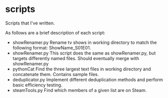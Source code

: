 # scripts

Scripts that I've written.

As follows are a brief description of each script:
* showRenamer.py    Rename tv shows in working directory to match the following format: ShowName_S01E01.
* showRenamer.py    This script does the same as showRenamer.py, but targets differently named files. Should eventually merge with showRenamer.py
* pythonCat         Find the three largest text files in working directory and concatenate them. Contains sample files.
* deduplicator.py   Implement different deduplication methods and perform basic efficiency testing.
* steamTools.py     Find which members of a given list are on Steam.
